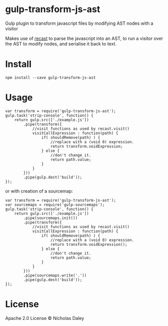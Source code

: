 gulp-transform-js-ast
=====================
Gulp plugin to transform javascript files by modifying AST nodes with a visitor

Makes use of [recast](https://www.npmjs.org/package/recast) to parse the javascript into an AST, to run a visitor over the AST to modify nodes, and serialise it back to text.

Install
=======
```npm install --save gulp-transform-js-ast```

Usage
=====
```
var transform = require('gulp-transform-js-ast');
gulp.task('strip-console', function() {
    return gulp.src(['./example.js'])
        .pipe(transform({
            //visit functions as used by recast.visit()
            visitCallExpression : function(path) {
                if( shouldRemove(path) ) {
                    //replace with a (void 0) expression.
                    return transform.voidExpression;
                } else {
                    //don't change it.
                    return path.value;
                }
            }
        }))
        .pipe(gulp.dest('build'));
});
```
or with creation of a sourcemap:
```
var transform = require('gulp-transform-js-ast');
var sourcemaps = require('gulp-sourcemaps');
gulp.task('strip-console', function() {
    return gulp.src(['./example.js'])
        .pipe(sourcemaps.init())
        .pipe(transform({
            //visit functions as used by recast.visit()
            visitCallExpression : function(path) {
                if( shouldRemove(path) ) {
                    //replace with a (void 0) expression.
                    return transform.voidExpression();
                } else {
                    //don't change it.
                    return path.value;
                }
            }
        }))
        .pipe(sourcemaps.write('.'))
        .pipe(gulp.dest('build'));
});
```

License
=======
Apache 2.0 License
&copy; Nicholas Daley

